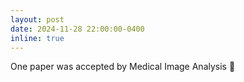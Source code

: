 ```yaml
---
layout: post
date: 2024-11-28 22:00:00-0400
inline: true
---
```


One paper was accepted by Medical Image Analysis :tada:

